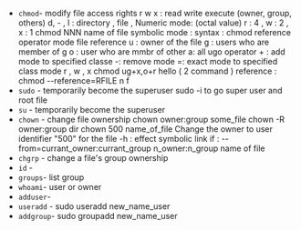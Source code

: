 - `chmod`- modify file access rights
        r w x : read write execute (owner, group, others)
        d, - , l : directory , file , 
    Numeric mode: (octal value)
               r : 4 , w : 2 , x : 1
              chmod NNN name of file 
    symbolic mode : 
             syntax : chmod reference operator mode file
             reference u : owner of the file 
                             g : users who are member of g
                             o : user who are mmbr of other
                             a: all ugo
                operator  + : add mode to specified classe
                                -:  remove mode 
                                =: exact mode to specified class
                mode       r , w , x 
                chmod ug+x,o+r hello ( 2 command )
                reference : 
                        chmod --reference=RFILE n f
- `sudo` - temporarily become the superuser
         sudo -i to go super user and root file 
- `su` - temporarily become the superuser
- `chown` - change file ownership
        chown owner:group some_file
        chown -R owner:group dir 
        chown 500 name_of_file
                Change the owner to user identifier "500" for the file
         -h : effect symbolic link 
         if : 
         --from=currant_owner:currant_group n_owner:n_group name of file 
- `chgrp` - change a file's group ownership
- `id` - 
- `groups`- list group
- `whoami`- user or owner 
- `adduser`- 
- `useradd` - 
        sudo useradd new_name_user
- `addgroup`- 
         sudo groupadd new_name_user